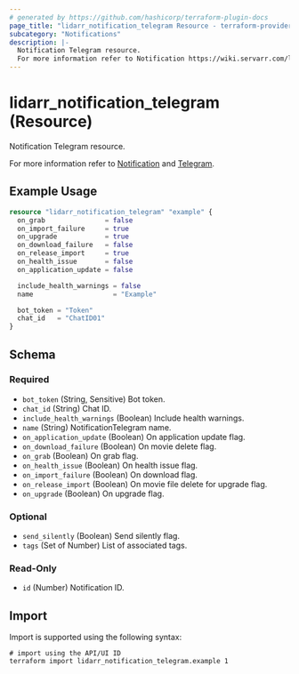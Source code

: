 ```yaml
---
# generated by https://github.com/hashicorp/terraform-plugin-docs
page_title: "lidarr_notification_telegram Resource - terraform-provider-lidarr"
subcategory: "Notifications"
description: |-
  Notification Telegram resource.
  For more information refer to Notification https://wiki.servarr.com/lidarr/settings#connect and Telegram https://wiki.servarr.com/lidarr/supported#telegram.
---
```


# lidarr_notification_telegram (Resource)

<!-- subcategory:Notifications -->Notification Telegram resource.
For more information refer to [Notification](https://wiki.servarr.com/lidarr/settings#connect) and [Telegram](https://wiki.servarr.com/lidarr/supported#telegram).

## Example Usage

```terraform
resource "lidarr_notification_telegram" "example" {
  on_grab               = false
  on_import_failure     = true
  on_upgrade            = true
  on_download_failure   = false
  on_release_import     = true
  on_health_issue       = false
  on_application_update = false

  include_health_warnings = false
  name                    = "Example"

  bot_token = "Token"
  chat_id   = "ChatID01"
}
```

<!-- schema generated by tfplugindocs -->
## Schema

### Required

- `bot_token` (String, Sensitive) Bot token.
- `chat_id` (String) Chat ID.
- `include_health_warnings` (Boolean) Include health warnings.
- `name` (String) NotificationTelegram name.
- `on_application_update` (Boolean) On application update flag.
- `on_download_failure` (Boolean) On movie delete flag.
- `on_grab` (Boolean) On grab flag.
- `on_health_issue` (Boolean) On health issue flag.
- `on_import_failure` (Boolean) On download flag.
- `on_release_import` (Boolean) On movie file delete for upgrade flag.
- `on_upgrade` (Boolean) On upgrade flag.

### Optional

- `send_silently` (Boolean) Send silently flag.
- `tags` (Set of Number) List of associated tags.

### Read-Only

- `id` (Number) Notification ID.

## Import

Import is supported using the following syntax:

```shell
# import using the API/UI ID
terraform import lidarr_notification_telegram.example 1
```
